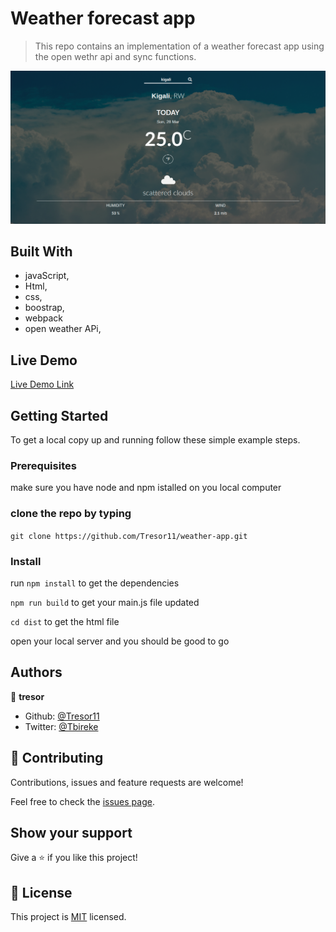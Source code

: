 # Weather forecast app

> This repo contains an implementation of a weather forecast app using the open wethr api and sync functions.

![screenshot](./shoot.png)

## Built With

- javaScript,
- Html,
- css,
- boostrap,
- webpack
- open weather APi,

## Live Demo

[Live Demo Link](https://rawcdn.githack.com/Tresor11/weather-app/3a308bc41aa58345413db52a234e86f0d167855f/dist/index.html)


## Getting Started

To get a local copy up and running follow these simple example steps.

### Prerequisites
make sure you have node and npm istalled on you local computer
### clone the repo by typing
```git clone https://github.com/Tresor11/weather-app.git```
### Install
run 
```npm install```
to get the dependencies

```npm run build```
to get your main.js file updated

```cd dist```
to get the html file

open your local server and you should be good to go

## Authors

👤 **tresor**

- Github: [@Tresor11](https://github.com/Tresor11)
- Twitter: [@Tbireke](https://twitter.com/Tbireke)

## 🤝 Contributing

Contributions, issues and feature requests are welcome!

Feel free to check the [issues page](issues/).

## Show your support

Give a ⭐️ if you like this project!

## 📝 License

This project is [MIT](lic.url) licensed.
